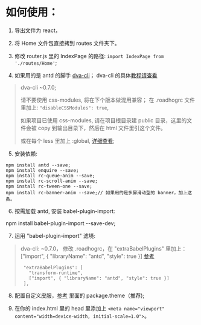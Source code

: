 # 如何使用：

1. 导出文件为 react，

2. 将 Home 文件包直接拷到 routes 文件夹下。

3. 修改 router.js 里的 IndexPage 的路径: `import IndexPage from './routes/Home'`;

4. 如果用的是 antd 的脚手 [dva-cli](https://github.com/dvajs/dva-cli)； dva-cli 的具体[教程请查看](https://github.com/sorrycc/blog/issues/18)

> dva-cli ~0.7.0;
>
> 请不要使用 css-modules, 将在下个版本做混用兼容；
> 在 .roadhogrc 文件里加上: `"disableCSSModules": true`,
>
> 如果项目已使用 css-modules, 请在项目根目录建 public 目录，这里的文件会被 copy 到输出目录下，然后在 html 文件里引这个文件。
>
> 或在每个 less 里加上 :global, [详细查看](https://github.com/css-modules/css-modules#usage-with-preprocessors);

5. 安装依赖:

```
npm install antd --save;
npm install enquire --save;
npm install rc-queue-anim --save;
npm install rc-scroll-anim --save;
npm install rc-tween-one --save;
npm install rc-banner-anim --save;// 如果用的是多屏滑动型的 banner，加上这条。
```

6. 按需加载 antd, 安装 babel-plugin-import:

npm install babel-plugin-import --save-dev;

7. 运用 "babel-plugin-import" 滤境:

> dva-cli: ~0.7.0， 修改 .roadhogrc，在 "extraBabelPlugins" 里加上： ["import", { "libraryName": "antd", "style": true }]
>  [参考](https://github.com/dvajs/dva-example-user-dashboard/blob/master/.roadhogrc#L20)
>```
>  "extraBabelPlugins": [
>    "transform-runtime",
>    ["import", { "libraryName": "antd", "style": true }]
>  ],
>```
8. 配置自定义皮服，[参考](https://ant.design/docs/react/customize-theme-cn) 里面的 package.theme（推荐);

9. 在你的 index.html 里的 head 里添加上 `<meta name="viewport" content="width=device-width, initial-scale=1.0">`。

